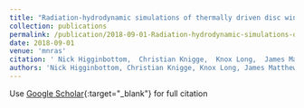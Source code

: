 ```yaml
---
title: "Radiation-hydrodynamic simulations of thermally driven disc winds in X-ray binaries: a direct comparison to GRO J1655-40"
collection: publications
permalink: /publication/2018-09-01-Radiation-hydrodynamic-simulations-of-thermally-driven-disc-winds-in-X-ray-binaries-a-direct-comparison-to-GRO-J1655-40
date: 2018-09-01
venue: 'mnras'
citation: ' Nick Higginbottom,  Christian Knigge,  Knox Long,  James Matthews,  Stuart Sim,  Henrietta Hewitt, &quot;Radiation-hydrodynamic simulations of thermally driven disc winds in X-ray binaries: a direct comparison to GRO J1655-40.&quot; mnras, 2018.'
authors: 'Nick Higginbottom, Christian Knigge, Knox Long, James Matthews, Stuart Sim, Henrietta Hewitt, '
---
```

Use [Google Scholar](https://scholar.google.com/scholar?q=Radiation+hydrodynamic+simulations+of+thermally+driven+disc+winds+in+X+ray+binaries:+a+direct+comparison+to+GRO+J1655+40){:target="_blank"} for full citation
